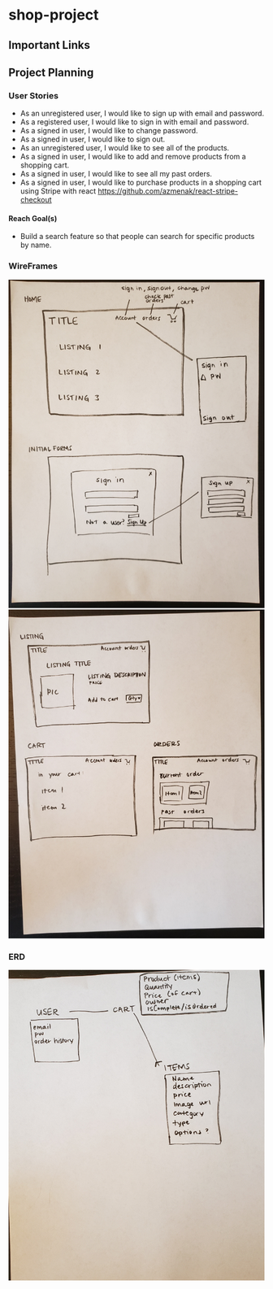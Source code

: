# shop-project
## Important Links

## Project Planning
### User Stories
- As an unregistered user, I would like to sign up with email and password.
- As a registered user, I would like to sign in with email and password.
- As a signed in user, I would like to change password.
- As a signed in user, I would like to sign out.
- As an unregistered user, I would like to see all of the products.
- As a signed in user, I would like to add and remove products from a shopping cart.
- As a signed in user, I would like to see all my past orders.
- As a signed in user, I would like to purchase products in a shopping cart using Stripe with react https://github.com/azmenak/react-stripe-checkout

#### Reach Goal(s)
- Build a search feature so that people can search for specific products by name.

### WireFrames
![Wireframe 1](/public/images/project_3_wireframe_1.jpg)
![Wireframe 2](/public/images/project_3_wireframe_2.jpg)

### ERD
![Entity Relationship Diagram](public/images/project_3_erd.jpg)
